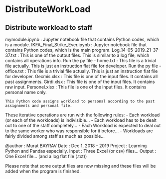 # DistributeWorkLoad
Distribute workload to staff
---------------------------------------------------------------------------------------------------------------------------------
mymodule.ipynb               : Jupyter notebook file that contains Python codes, which is a module. 
IKFA_Final_Strike_Ever.ipynb : Jupyter notebook file that contains Python codes, which is the main program. 
Log_14-05-2019_21-37-37.txt  : This is one of the output files. This is similar to a log file, which contains all operations info. 
Run the py file - home.txt   : This file is a trivial file actually. This is just an instruction flat file for developer.
Run the py file - office.txt : This file is a trivial file actually. This is just an instruction flat file for developer.
Gecmis.xlsx                  : This file is one of the input files. It contains all past assignments.
Girdi.xlsx                   : This file is one of the input files. It contains raw input.
Personel.xlsx                : This file is one of the input files. It contains personal name only.

    This Python code assigns workload to personal according to the past assignments and personal file.
These iterative operations are run with the following rules:
    - Each workload (or each of the workloads) is indivisible...
    - Each workload has to be dealt out to one of the staff completely...
    - Each Workload is expected to deal out to the same worker who was responsible for it before...
    - Workloads are fairly divided among staff as much as possible...

@author : Murat BAYRAV
Date    : Dec 1, 2018 - 2019
Project : Learning Python and Pandas especially.
Input   :  Three Excel (or csv) files...
Output  :  One Excel file... (and a log flat file (.txt))

Please note that some output files are now missing and these files will be added when the program is finished.



